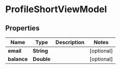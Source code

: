 
# ProfileShortViewModel

## Properties
Name | Type | Description | Notes
------------ | ------------- | ------------- | -------------
**email** | **String** |  |  [optional]
**balance** | **Double** |  |  [optional]




